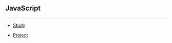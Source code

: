 ## JavaScript
---
* [Study](https://github.com/JongsooPark1/JavaScript/tree/master/Study)

* [Project](https://github.com/JongsooPark1/JavaScript/tree/master/Project)
